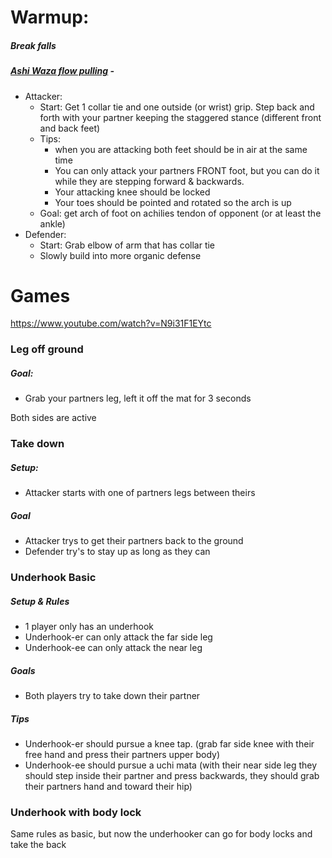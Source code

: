 # Warmup: 

##### Break falls
##### [Ashi Waza flow pulling](https://www.youtube.com/watch?v=UzVX4ZAtrHs) - 
- Attacker:
	- Start: Get 1 collar tie and one outside (or wrist) grip. Step back and forth with your partner keeping the staggered stance (different front and back feet)
	- Tips:
		- when you are attacking both feet should be in air at the same time
		- You can only attack your partners FRONT foot, but you can do it while they are stepping forward & backwards.
		- Your attacking knee should be locked
		- Your toes should be pointed and rotated so the arch is up
	- Goal: get arch of foot on achilies tendon of opponent (or at least the ankle)
- Defender:
	- Start: Grab elbow of arm that has collar tie
	- Slowly build into more organic defense 

# Games
https://www.youtube.com/watch?v=N9i31F1EYtc

### Leg off ground
##### Goal:
- Grab your partners leg, left it off the mat for 3 seconds

Both sides are active

### Take down 
##### Setup:
- Attacker starts with one of partners legs between theirs
##### Goal
- Attacker trys to get their partners back to the ground
- Defender try's to stay up as long as they can

### Underhook Basic
##### Setup & Rules
- 1 player only has an underhook 
- Underhook-er can only attack the far side leg
- Underhook-ee can only attack the near leg
##### Goals
- Both players try to take down their partner

##### Tips
- Underhook-er should pursue a knee tap. (grab far side knee with their free hand and press their partners upper body)
- Underhook-ee should pursue a uchi mata (with their near side leg they should step inside their partner and press backwards, they should grab their partners hand and toward their hip)

### Underhook with body lock
Same rules as basic, but now the underhooker can go for body locks and take the back

